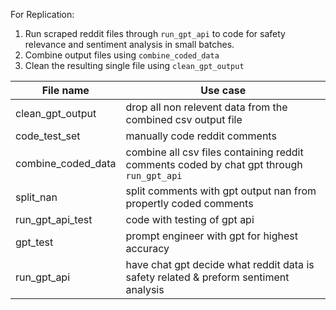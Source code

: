 For Replication:
1. Run scraped reddit files through `run_gpt_api` to code for safety relevance and sentiment analysis in small batches. 
2. Combine output files using `combine_coded_data`
3. Clean the resulting single file using `clean_gpt_output`

 File name    | Use case |
| -------- | ------- |
| clean_gpt_output | drop all non relevent data from the combined csv output file |
| code_test_set | manually code reddit comments     |
| combine_coded_data | combine all csv files containing reddit comments coded by chat gpt through `run_gpt_api` |
| split_nan | split comments with gpt output nan from propertly coded comments    |
| run_gpt_api_test | code with testing of gpt api   |
| gpt_test | prompt engineer with gpt for highest accuracy |
| run_gpt_api | have chat gpt decide what reddit data is safety related & preform sentiment analysis    |